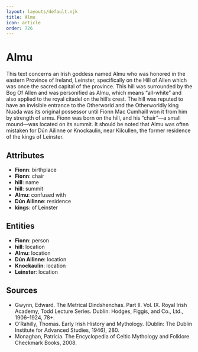```yaml
---
layout: layouts/default.njk
title: Almu
icon: article
order: 726
---
```

# Almu

This text concerns an Irish goddess named Almu who was honored in the eastern Province of Ireland, Leinster, specifically on the Hill of Allen which was once the sacred capital of the province. This hill was surrounded by the Bog Of Allen and was personified as Almu, which means “all-white” and also applied to the royal citadel on the hill’s crest. The hill was reputed to have an invisible entrance to the Otherworld and the Otherworldly king Nuada was its original possessor until Fionn Mac Cumhaill won it from him by strength of arms. Fionn was born on the hill, and his “chair”—a small mound—was located on its summit. It should be noted that Almu was often mistaken for Dún Ailinne or Knockaulin, near Kilcullen, the former residence of the kings of Leinster.

## Attributes

- **Fionn**: birthplace
- **Fionn**: chair
- **hill**: name
- **hill**: summit
- **Almu**: confused with
- **Dún Ailinne**: residence
- **kings**: of Leinster

## Entities

- **Fionn**: person
- **hill**: location
- **Almu**: location
- **Dún Ailinne**: location
- **Knockaulin**: location
- **Leinster**: location

## Sources

- Gwynn, Edward. The Metrical Dindshenchas. Part II. Vol. IX. Royal Irish Academy, Todd Lecture Series. Dublin: Hodges, Figgis, and Co., Ltd., 1906–1924, 78+.
- O’Rahilly, Thomas. Early Irish History and Mythology. (Dublin: The Dublin Institute for Advanced Studies, 1946), 280.
- Monaghan, Patricia. The Encyclopedia of Celtic Mythology and Folklore. Checkmark Books, 2008.


